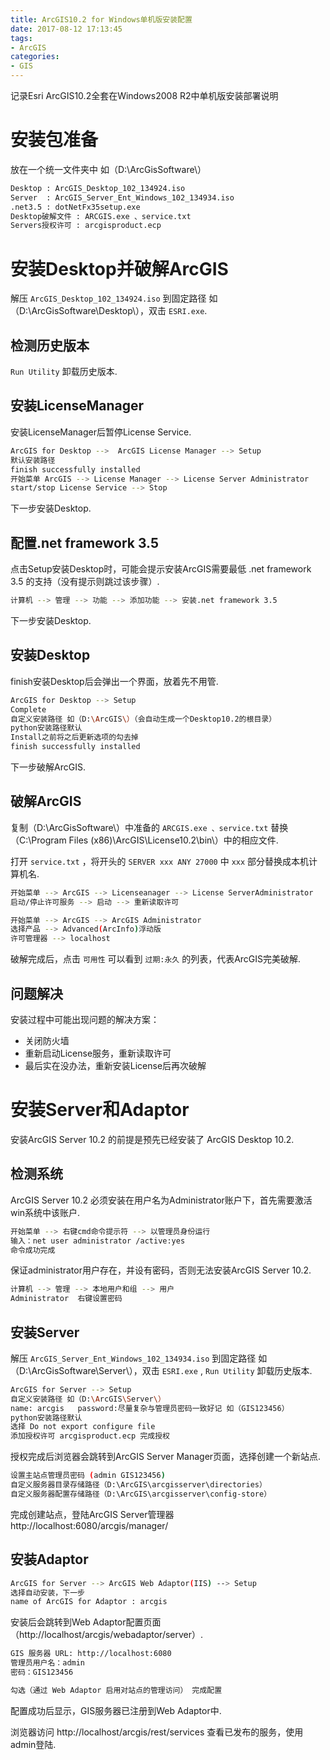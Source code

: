 ```yaml
---
title: ArcGIS10.2 for Windows单机版安装配置
date: 2017-08-12 17:13:45
tags:
- ArcGIS
categories: 
- GIS
---
```


记录Esri ArcGIS10.2全套在Windows2008 R2中单机版安装部署说明

<!--more-->

# 安装包准备

放在一个统一文件夹中 如（D:\ArcGisSoftware\）

```bash
Desktop : ArcGIS_Desktop_102_134924.iso 
Server  : ArcGIS_Server_Ent_Windows_102_134934.iso
.net3.5 : dotNetFx35setup.exe
Desktop破解文件 : ARCGIS.exe 、service.txt
Servers授权许可 : arcgisproduct.ecp
```

# 安装Desktop并破解ArcGIS

解压 ``ArcGIS_Desktop_102_134924.iso`` 到固定路径 如（D:\ArcGisSoftware\Desktop\），双击 ``ESRI.exe``.

## 检测历史版本

``Run Utility`` 卸载历史版本.

## 安装LicenseManager

安装LicenseManager后暂停License Service.

```bash
ArcGIS for Desktop -->  ArcGIS License Manager --> Setup
默认安装路径
finish successfully installed
开始菜单 ArcGIS --> License Manager --> License Server Administrator
start/stop License Service --> Stop
```

下一步安装Desktop.

## 配置.net framework 3.5

点击Setup安装Desktop时，可能会提示安装ArcGIS需要最低 .net framework 3.5 的支持（没有提示则跳过该步骤）.

```bash
计算机 --> 管理 --> 功能 --> 添加功能 --> 安装.net framework 3.5
```

下一步安装Desktop.

## 安装Desktop

finish安装Desktop后会弹出一个界面，放着先不用管.

```bash
ArcGIS for Desktop --> Setup
Complete
自定义安装路径 如（D:\ArcGIS\）（会自动生成一个Desktop10.2的根目录）
python安装路径默认
Install之前将之后更新选项的勾去掉
finish successfully installed
```

下一步破解ArcGIS.

## 破解ArcGIS

复制（D:\ArcGisSoftware\）中准备的  ``ARCGIS.exe 、service.txt`` 替换（C:\Program Files (x86)\ArcGIS\License10.2\bin\）中的相应文件.

打开 ``service.txt`` ，将开头的 ``SERVER xxx ANY 27000`` 中 ``xxx`` 部分替换成本机计算机名.

```bash
开始菜单 --> ArcGIS --> Licenseanager --> License ServerAdministrator
启动/停止许可服务 --> 启动 --> 重新读取许可

开始菜单 --> ArcGIS --> ArcGIS Administrator
选择产品 --> Advanced(ArcInfo)浮动版
许可管理器 --> localhost
```

破解完成后，点击 ``可用性`` 可以看到 ``过期:永久`` 的列表，代表ArcGIS完美破解.

## 问题解决

安装过程中可能出现问题的解决方案：

* 关闭防火墙
* 重新启动License服务，重新读取许可
* 最后实在没办法，重新安装License后再次破解

# 安装Server和Adaptor

安装ArcGIS Server 10.2 的前提是预先已经安装了 ArcGIS Desktop 10.2.

## 检测系统

ArcGIS Server 10.2 必须安装在用户名为Administrator账户下，首先需要激活win系统中该账户.

```bash
开始菜单 --> 右键cmd命令提示符 --> 以管理员身份运行
输入：net user administrator /active:yes
命令成功完成
```

保证administrator用户存在，并设有密码，否则无法安装ArcGIS Server 10.2.

```bash
计算机 --> 管理 --> 本地用户和组 --> 用户
Administrator  右键设置密码
```

## 安装Server

解压 ``ArcGIS_Server_Ent_Windows_102_134934.iso`` 到固定路径 如（D:\ArcGisSoftware\Server\），双击 ``ESRI.exe`` , ``Run Utility`` 卸载历史版本.

```bash
ArcGIS for Server --> Setup
自定义安装路径 如（D:\ArcGIS\Server\）
name: arcgis   password:尽量复杂与管理员密码一致好记 如（GIS123456）
python安装路径默认
选择 Do not export configure file
添加授权许可 arcgisproduct.ecp 完成授权
```

授权完成后浏览器会跳转到ArcGIS Server Manager页面，选择创建一个新站点.

```bash
设置主站点管理员密码 (admin GIS123456)
自定义服务器目录存储路径（D:\ArcGIS\arcgisserver\directories）
自定义服务器配置存储路径（D:\ArcGIS\arcgisserver\config-store）
```

完成创建站点，登陆ArcGIS Server管理器 http://localhost:6080/arcgis/manager/

## 安装Adaptor

```bash
ArcGIS for Server --> ArcGIS Web Adaptor(IIS) --> Setup
选择自动安装，下一步
name of ArcGIS for Adaptor : arcgis
```

安装后会跳转到Web Adaptor配置页面（http://localhost/arcgis/webadaptor/server）.

```bash
GIS 服务器 URL: http://localhost:6080
管理员用户名：admin
密码：GIS123456

勾选（通过 Web Adaptor 启用对站点的管理访问） 完成配置
```

配置成功后显示，GIS服务器已注册到Web Adaptor中.

浏览器访问 http://localhost/arcgis/rest/services 查看已发布的服务，使用admin登陆.





